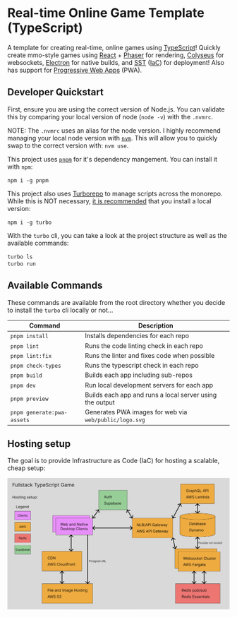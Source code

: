 # Real-time Online Game Template (TypeScript)

A template for creating real-time, online games using [TypeScript](https://www.typescriptlang.org/)! Quickly create mmo-style games using [React](https://react.dev/) + [Phaser](https://phaser.io/) for rendering, [Colyseus](https://colyseus.io/) for websockets, [Electron](https://www.electronjs.org/) for native builds, and [SST](https://sst.dev/) ([IaC](https://en.wikipedia.org/wiki/Infrastructure_as_code)) for deployment! Also has support for [Progressive Web Apps](https://developer.mozilla.org/en-US/docs/Web/Progressive_web_apps) (PWA).

## Developer Quickstart

First, ensure you are using the correct version of Node.js. You can validate this by comparing your local version of node (`node -v`) with the `.nvmrc`.

NOTE: The `.nvmrc` uses an alias for the node version. I highly recommend managing your local node version with [`nvm`](https://github.com/nvm-sh/nvm). This will allow you to quickly swap to the correct version with: `nvm use`.

This project uses [`pnpm`](https://pnpm.io/) for it's dependency mangement. You can install it with `npm`:
```
npm i -g pnpm
```

This project also uses [Turborepo](https://turborepo.com/) to manage scripts across the monorepo. While this is NOT necessary, [it is recommended](https://turborepo.com/docs/getting-started/installation#installing-turbo) that you install a local version:
```
npm i -g turbo
```

With the `turbo` cli, you can take a look at the project structure as well as the available commands:
```
turbo ls
turbo run
```

## Available Commands

These commands are available from the root directory whether you decide to install the `turbo` cli locally or not...

| Command | Description |
|---------|-------------|
| `pnpm install` | Installs dependencies for each repo |
| `pnpm lint` | Runs the code linting check in each repo |
| `pnpm lint:fix` | Runs the linter and fixes code when possible |
| `pnpm check-types` | Runs the typescript check in each repo |
| `pnpm build` | Builds each app including sub-repos |
| `pnpm dev` | Run local development servers for each app |
| `pnpm preview` | Builds each app and runs a local server using the output |
| `pnpm generate:pwa-assets` | Generates PWA images for web via `web/public/logo.svg` |

## Hosting setup

The goal is to provide Infrastructure as Code (IaC) for hosting a scalable, cheap setup:

<img src="./infra/system-design.png" width="800px" height="auto">
